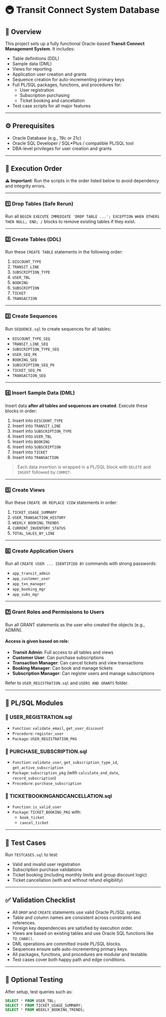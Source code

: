 # 🚇 Transit Connect System Database

## 📌 Overview

This project sets up a fully functional Oracle-based **Transit Connect Management System**. It includes:

- Table definitions (DDL)
- Sample data (DML)
- Views for reporting
- Application user creation and grants
- Sequence creation for auto-incrementing primary keys
- Full PL/SQL packages, functions, and procedures for:
  - User registration
  - Subscription purchasing
  - Ticket booking and cancellation
- Test case scripts for all major features

---

## ⚙️ Prerequisites

- Oracle Database (e.g., 19c or 21c)
- Oracle SQL Developer / SQL\*Plus / compatible PL/SQL tool
- DBA-level privileges for user creation and grants

---

## 📂 Execution Order

⚠️ **Important**: Run the scripts in the order listed below to avoid dependency and integrity errors.

---

### 1️⃣ Drop Tables (Safe Rerun)

Run all `BEGIN EXECUTE IMMEDIATE 'DROP TABLE ...'; EXCEPTION WHEN OTHERS THEN NULL; END; /` blocks to remove existing tables if they exist.

---

### 2️⃣ Create Tables (DDL)

Run these `CREATE TABLE` statements in the following order:

1. `DISCOUNT_TYPE`
2. `TRANSIT_LINE`
3. `SUBSCRIPTION_TYPE`
4. `USER_TBL`
5. `BOOKING`
6. `SUBSCRIPTION`
7. `TICKET`
8. `TRANSACTION`

---

### 3️⃣ Create Sequences

Run `SEQUENCE.sql` to create sequences for all tables:
- `DISCOUNT_TYPE_SEQ`
- `TRANSIT_LINE_SEQ`
- `SUBSCRIPTION_TYPE_SEQ`
- `USER_SEQ_PK`
- `BOOKING_SEQ`
- `SUBSCRIPTION_SEQ_PK`
- `TICKET_SEQ_PK`
- `TRANSACTION_SEQ`

---

### 4️⃣ Insert Sample Data (DML)

Insert data **after all tables and sequences are created**. Execute these blocks in order:

1. Insert into `DISCOUNT_TYPE`
2. Insert into `TRANSIT_LINE`
3. Insert into `SUBSCRIPTION_TYPE`
4. Insert into `USER_TBL`
5. Insert into `BOOKING`
6. Insert into `SUBSCRIPTION`
7. Insert into `TICKET`
8. Insert into `TRANSACTION`

> Each data insertion is wrapped in a PL/SQL block with `DELETE` and `INSERT` followed by `COMMIT`.

---

### 5️⃣ Create Views

Run these `CREATE OR REPLACE VIEW` statements in order:

1. `TICKET_USAGE_SUMMARY`
2. `USER_TRANSACTION_HISTORY`
3. `WEEKLY_BOOKING_TRENDS`
4. `CURRENT_INVENTORY_STATUS`
5. `TOTAL_SALES_BY_LINE`

---

### 6️⃣ Create Application Users

Run all `CREATE USER ... IDENTIFIED BY` commands with strong passwords:
- `app_transit_admin`
- `app_customer_user`
- `app_txn_manager`
- `app_booking_mgr`
- `app_subs_mgr`

---

### 7️⃣ Grant Roles and Permissions to Users

Run all GRANT statements as the user who created the objects (e.g., ADMIN).

#### Access is given based on role:

- **Transit Admin**: Full access to all tables and views
- **Customer User**: Can purchase subscriptions
- **Transaction Manager**: Can cancel tickets and view transactions
- **Booking Manager**: Can book and manage tickets
- **Subscription Manager**: Can register users and manage subscriptions

Refer to `USER_REGISTRATION.sql` and `USERS AND GRANTS` folder.

---

## 🧩 PL/SQL Modules

### 📌 USER_REGISTRATION.sql
- `Function`: `validate_email`, `get_user_discount`
- `Procedure`: `register_user`
- `Package`: `USER_REGISTRATION_PKG`

### 📌 PURCHASE_SUBSCRIPTION.sql
- `Function`: `validate_user`, `get_subscription_type_id`, `get_active_subscription`
- `Package`: `subscription_pkg` (with `calculate_end_date`, `record_subscription`)
- `Procedure`: `purchase_subscription`

### 📌 TICKETBOOKINGANDCANCELLATION.sql
- `Function`: `is_valid_user`
- `Package`: `TICKET_BOOKING_PKG` with:
  - `book_ticket`
  - `cancel_ticket`

---

## 🧪 Test Cases

Run `TESTCASES.sql` to test:
- Valid and invalid user registration
- Subscription purchase validations
- Ticket booking (including monthly limits and group discount logic)
- Ticket cancellation (with and without refund eligibility)

---

## ✅ Validation Checklist

- All `DROP` and `CREATE` statements use valid Oracle PL/SQL syntax.
- Table and column names are consistent across constraints and references.
- Foreign key dependencies are satisfied by execution order.
- Views are based on existing tables and use Oracle SQL functions like `TO_CHAR()`.
- DML operations are committed inside PL/SQL blocks.
- Sequences ensure safe auto-incrementing primary keys.
- All packages, functions, and procedures are modular and testable.
- Test cases cover both happy path and edge conditions.

---

## 🧪 Optional Testing

After setup, test queries such as:

```sql
SELECT * FROM USER_TBL;
SELECT * FROM TICKET_USAGE_SUMMARY;
SELECT * FROM WEEKLY_BOOKING_TRENDS;
